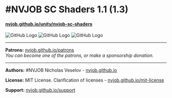 # #NVJOB SC Shaders 1.1 (1.3)
#### [nvjob.github.io/unity/nvjob-sc-shaders](https://nvjob.github.io/unity/nvjob-sc-shaders)

![GitHub Logo](https://raw.githubusercontent.com/nvjob/nvjob.github.io/master/repo/unity%20assets/sc%20shaders/11/pic/4.jpg)
![GitHub Logo](https://raw.githubusercontent.com/nvjob/nvjob.github.io/master/repo/unity%20assets/sc%20shaders/11/pic/2.jpg)
![GitHub Logo](https://raw.githubusercontent.com/nvjob/nvjob.github.io/master/repo/unity%20assets/sc%20shaders/11/pic/1.jpg)

-------------------------------------------------------------------

**Patrons:** [nvjob.github.io/patrons](https://nvjob.github.io/patrons)<br>
*You can become one of the patrons, or make a sponsorship donation.*

-------------------------------------------------------------------

**Authors:** #NVJOB Nicholas Veselov - [nvjob.github.io](https://nvjob.github.io)

**License:** MIT License. Clarification of licenses - [nvjob.github.io/mit-license](https://nvjob.github.io/mit-license)

**Support:** [nvjob.github.io/support](https://nvjob.github.io/support)
